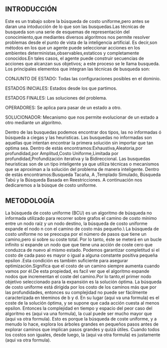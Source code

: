 ## INTRODUCCIÓN

Este es un trabajo sobre la búsqueda de costo uniforme,pero antes se daran una intoducción de lo que son las busquedas.Las técnicas de busqueda son una serie de esquemas de representación del conocimiento,que mediantes diversos algoritmos nos permite resolver problemas desde el punto de vista de la inteligencia artificial.
Es decir,son métodos en los que un agente puede seleccionar acciones en los ambientes deterministas,observables,estaticos y completamente conocidos.En tales casos, el agente puede construir secuencias de acciones que alcanzan sus objetivos; a este proceso se le llama busqueda.
Los principales elementos que integran las técnicas de busqueda son:

CONJUNTO DE ESTADO:
Todas las configuraciones posibles en el dominio.

ESTADOS INICIALES:
Estados desde los que partimos.

ESTADOS FINALES:
Las soluciones del problema.

OPERADORES:
Se aplica para pasar de un estado a otro.

SOLUCIONADOR:
Mecanismo que nos permite evolucionar de un estado a otro mediante un algoritmo.

Dentro de las busquedas podemos encontrar dos tipos, las no informadas ó búsqueda a ciegas y las heuristicas.
Las busquedas no informadas son aquellas que intentan encontrar la primera solución sin importar que tan optima sea.
Dentro de estás encontramos:Exhaustiva,Aleatoria,por profundidad,por Amplitud,Costo Uniforme,Limitada por profundidad,Profundización iterativa y la Bidireccional.
Las busquedas heuristicas son de un tipo inteligente ya que utiliza técnicas o mecanismos que se aproximan a la solución del problema de manera inteligente.
Dentro de estás encontramos:Busqueda Tacaña, A ,Templado Simulado, Búsqueda Tabú y la Búsqueda  Basada  en Reestricciones.
A continuación nos dedicaremos a la búsque de costo uniforme.

## METODOLOGÍA

La búsqueda de costo uniforme (BCU) es un algoritmo de búsqueda no informada utilizado para recorrer sobre grafos el camino de costo mínimo entre un nodo raíz y un nodo destino, la búsqueda de costo uniforme expande el nodo n con el camino de costo más pequeño.\\
La búsqueda de costo uniforme no se preocupa por el número de pasos que tiene un camino,pero si sobre su coste total. Por lo tanto, éste se meterá en un bucle infinito si expande un nodo que que tiene una acción
de coste cero que conduzca de nuevo al mismo estado.
Podemos garantizar  completitud si el costo de cada paso es mayor o igual a alguna constante positiva pequeña epsilon .Esta condición es también suficiente para asegurar optimización.Significa que el costo de un  camino siempre aumenta cuando vamos por él.De esta propiedad, es facil ver que el algoritmo expande nodos que incrementan el coste del camino.Por lo tanto,el primer nodo objetivo seleccionado para la expansión es la solución óptima.
La búsqueda de costo uniforme está dirigida por los costo de los caminos más que por las profundidades, entonces su complejidad no puede ser fácilmente caracterizada en téeminos de b y d. En su lugar (aqui va una formula) es el coste de la solución óptima, y se supone que cada acción cuesta al menos epsilon. Entonces la complejidad en tiempo y espacio del peor caso del algoritmo es (aqui va una formula), la cual puede ser mucho mayor que (aqui va otra formula). Esto es porque la búsqueda de coste uniforme, y a menudo lo hace, explora los árboles grandes en pequeños pasos antes de explorar caminos que implican pasos grandes y quizá útiles. Cuando todos los costos son iguales, desde luego, la (aqui va otra formula) es justamente (aqui va otra formula).


